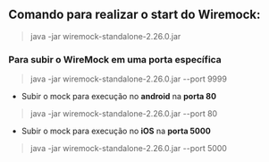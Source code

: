 ## Comando para realizar o start do Wiremock:

>  java -jar wiremock-standalone-2.26.0.jar

### Para subir o WireMock em uma porta específica
 > java -jar wiremock-standalone-2.26.0.jar --port 9999

- Subir o mock para execução no **android** na **porta 80**
 > java -jar wiremock-standalone-2.26.0.jar --port 80

 - Subir o mock para execução no **iOS** na **porta 5000**
 > java -jar wiremock-standalone-2.26.0.jar --port 5000
